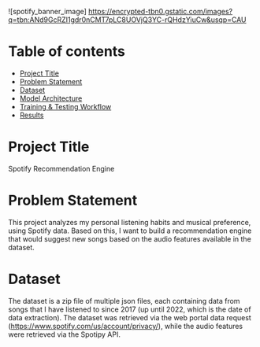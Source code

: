![spotify_banner_image] https://encrypted-tbn0.gstatic.com/images?q=tbn:ANd9GcRZI1gdr0nCMT7pLC8UOVjQ3YC-rQHdzYiuCw&usqp=CAU

# Table of contents

- [Project Title](#project-title)
- [Problem Statement](#problem-statement)
- [Dataset](#dataset)
- [Model Architecture](#model-architecture)
- [Training & Testing Workflow](#training--testing-workflow)
- [Results](#results)

# Project Title
Spotify Recommendation Engine

# Problem Statement
This project analyzes my personal listening habits and musical preference, using Spotify data. Based on this, I want to build a recommendation engine that would suggest new songs based on the audio features available in the dataset.

# Dataset
The dataset is a zip file of multiple json files, each containing data from songs that I have listened to since 2017 (up until 2022, which is the date of data extraction). The dataset was retrieved via the web portal data request (https://www.spotify.com/us/account/privacy/), while the audio features were retrieved via the Spotipy API.
